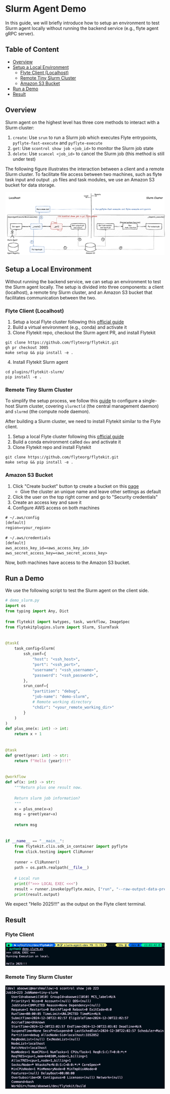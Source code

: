 # Slurm Agent Demo

In this guide, we will briefly introduce how to setup an environment to test Slurm agent locally without running the backend service (e.g., flyte agent gRPC server).

## Table of Content
* [Overview](https://github.com/JiangJiaWei1103/flytekit/blob/slurm-agent-dev/plugins/flytekit-slurm/demo.md#overview)
* [Setup a Local Environment](https://github.com/JiangJiaWei1103/flytekit/blob/slurm-agent-dev/plugins/flytekit-slurm/demo.md#setup-a-local-environment)
    * [Flyte Client (Localhost)](https://github.com/JiangJiaWei1103/flytekit/blob/slurm-agent-dev/plugins/flytekit-slurm/demo.md#flyte-client-localhost)
    * [Remote Tiny Slurm Cluster](https://github.com/JiangJiaWei1103/flytekit/blob/slurm-agent-dev/plugins/flytekit-slurm/demo.md#remote-tiny-slurm-cluster)
    * [Amazon S3 Bucket](https://github.com/JiangJiaWei1103/flytekit/blob/slurm-agent-dev/plugins/flytekit-slurm/demo.md#amazon-s3-bucket)
* [Run a Demo](https://github.com/JiangJiaWei1103/flytekit/blob/slurm-agent-dev/plugins/flytekit-slurm/demo.md#run-a-demo)
* [Result](https://github.com/JiangJiaWei1103/flytekit/blob/slurm-agent-dev/plugins/flytekit-slurm/demo.md#result)

## Overview
Slurm agent on the highest level has three core methods to interact with a Slurm cluster:
1. `create`: Use `srun` to run a Slurm job which executes Flyte entrypoints, `pyflyte-fast-execute` and `pyflyte-execute`
2. `get`: Use `scontrol show job <job_id>` to monitor the Slurm job state
3. `delete`: Use `scancel <job_id>` to cancel the Slurm job (this method is still under test)

The following figure illustrates the interaction between a client and a remote Slurm cluster. To facilitate file access between two machines, such as flyte task input and output `.pb` files and task modules, we use an Amazon S3 bucket for data storage.

![](https://github.com/JiangJiaWei1103/flytekit/blob/slurm-agent-dev/plugins/flytekit-slurm/assets/overview_v2.png)

## Setup a Local Environment
Without running the backend service, we can setup an environment to test the Slurm agent locally. The setup is divided into three components: a client (localhost), a remote tiny Slurm cluster, and an Amazon S3 bucket that facilitates communication between the two.

### Flyte Client (Localhost)
1. Setup a local Flyte cluster following this [official guide](https://docs.flyte.org/en/latest/community/contribute/contribute_code.html#how-to-setup-dev-environment-for-flytekit)
2. Build a virtual environment (e.g., conda) and activate it
3. Clone Flytekit repo, checkout the Slurm agent PR, and install Flytekit
```
git clone https://github.com/flyteorg/flytekit.git
gh pr checkout 3005
make setup && pip install -e .
```
4. Install Flytekit Slurm agent
```
cd plugins/flytekit-slurm/
pip install -e .
```

### Remote Tiny Slurm Cluster
To simplify the setup process, we follow this [guide](https://github.com/JiangJiaWei1103/Slurm-101) to configure a single-host Slurm cluster, covering `slurmctld` (the central management daemon) and `slurmd` (the compute node daemon).

After building a Slurm cluster, we need to install Flytekit similar to the Flyte client.
1. Setup a local Flyte cluster following this [official guide](https://docs.flyte.org/en/latest/community/contribute/contribute_code.html#how-to-setup-dev-environment-for-flytekit)
2. Build a conda environment called `dev` and activate it
3. Clone Flytekit repo and install Flytekit
```
git clone https://github.com/flyteorg/flytekit.git
make setup && pip install -e .
```

### Amazon S3 Bucket
1. Click "Create bucket" button tp create a bucket on this [page](https://us-west-2.console.aws.amazon.com/s3/get-started?region=us-west-2&bucketType=general)
    * Give the cluster an unique name and leave other settings as default
2. Click the user on the top right corner and go to "Security credentials"
3. Create an access key and save it
4. Configure AWS access on both machines
```
# ~/.aws/config
[default]
region=<your_region>

# ~/.aws/credentials
[default]
aws_access_key_id=<aws_access_key_id>
aws_secret_access_key=<aws_secret_access_key>
```

Now, both machines have access to the Amazon S3 bucket.

## Run a Demo
We use the following script to test the Slurm agent on the client side.

```python
# demo_slurm.py
import os
from typing import Any, Dict

from flytekit import kwtypes, task, workflow, ImageSpec
from flytekitplugins.slurm import Slurm, SlurmTask


@task(
    task_config=Slurm(
        ssh_conf={
            "host": "<ssh_host>",
            "port": "<ssh_port>",
            "username": "<ssh_username>",
            "password": "<ssh_password>",
        },
        srun_conf={
            "partition": "debug",
            "job-name": "demo-slurm",
            # Remote working directory
            "chdir": "<your_remote_working_dir>"
        }
    )
)
def plus_one(x: int) -> int:
    return x + 1


@task
def greet(year: int) -> str:
    return f"Hello {year}!!!"


@workflow
def wf(x: int) -> str:
    """Return plus one result now.

    Return slurm job information?
    """
    x = plus_one(x=x)
    msg = greet(year=x)

    return msg


if __name__ == "__main__":
    from flytekit.clis.sdk_in_container import pyflyte
    from click.testing import CliRunner

    runner = CliRunner()
    path = os.path.realpath(__file__)

    # Local run
    print(f">>> LOCAL EXEC <<<")
    result = runner.invoke(pyflyte.main, ["run", "--raw-output-data-prefix", "<your_s3_bucket_uri>", path, "wf", "--x", 2024])
    print(result.output)
```

We expect "Hello 2025!!!" as the output on the Flyte client terminal.

## Result
### Flyte Client
![](https://github.com/JiangJiaWei1103/flytekit/blob/slurm-agent-dev/plugins/flytekit-slurm/assets/flyte_client.png)

### Remote Tiny Slurm Cluster
![](https://github.com/JiangJiaWei1103/flytekit/blob/slurm-agent-dev/plugins/flytekit-slurm/assets/remote_tiny_slurm_cluster.png)
